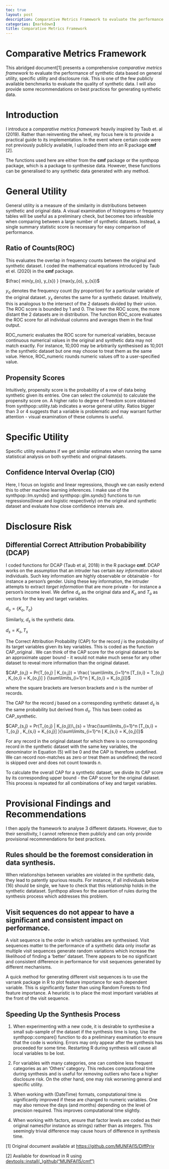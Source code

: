 ```yaml
---
toc: true
layout: post
description: Comparative Metrics Framework to evaluate the performance of synthetic data
categories: [markdown]
title: Comparative Metrics Framework 
---
```

# Comparative Metrics Framework 

This abridged document[1] presents a comprehensive *comparative metrics framework* to evaluate the performance of synthetic data based on general utility, specific utility and disclosure risk. This is one of the few publicly available benchmarks to evaluate the quality of synthetic data. I will also provide some recommendations on best practices for generating synthetic data.

Introduction
============

I introduce a *comparative metrics framework* heavily inspired by Taub et. al (2019). Rather than reinventing the wheel, my focus here is to provide a practical guide to its implementation. In the event where certain code were not previously publicly available, I uploaded them into an R package **cmf** [2].

The functions used here are either from the **cmf** package or the synthpop package, which is a package to synthesise data. However, these functions can be generalised to any synthetic data generated with any method.

General Utility
===============

General utility is a measure of the similarity in distributions between synthetic and original data. A visual examination of histograms or frequency tables will be useful as a preliminary check, but becomes too infeasible when comparing between a large number of synthetic datasets. Instead, a single summary statistic score is necessary for easy comparison of performance.

Ratio of Counts(ROC)
--------------------

This evaluates the overlap in frequency counts between the original and synthetic dataset. I coded the mathematical equations introduced by Taub et el. (2020) in the **cmf** package.

$\frac{
min(y_{o}, y_{s})
}
{max(y_{o}, y_{s})$

$y_{o}$ denotes the frequency count (by proportion) for a particular variable of the original dataset. $y_{s}$ denotes the same for a synthetic dataset. Intuitively, this is analogous to the intersect of the 2 datasets divided by their union. The ROC score is bounded by 1 and 0. The lower the ROC score, the more distant the 2 datasets are in distribution. The function ROC\_score evaluates the ROC score for all individual columns and averages them in the final output.

ROC\_numeric evaluates the ROC score for numerical variables, because continuous numerical values in the original and synthetic data may not match exactly. For instance, 10,000 may be arbitrarily synthesised as 10,001 in the synthetic dataset but one may choose to treat them as the same value. Hence, ROC\_numeric rounds numeric values off to a user-specified value.

Propensity Scores
-----------------

Intuitively, propensity score is the probability of a row of data being synthetic given its entries. One can select the column(s) to calculate the propensity score on. A higher ratio to degree of freedom score obtained from synthpop::utility.tab indicates a worse general utility. Ratios bigger than 3 or 4 suggests that a variable is problematic and may warrant further attention - visual examination of these columns is useful.

Specific Utility
================

Specific utility evaluates if we get similar estimates when running the same statistical analysis on both synthetic and original datasets.

Confidence Interval Overlap (CIO) 
----------------------------------

Here, I focus on logistic and linear regressions, though we can easily extend this to other machine learning inferences. I make use of the synthpop::lm.synds() and synthpop::glm.synds() functions to run regressions(linear and logistic respectively) on the original and synthetic dataset and evaluate how close confidence intervals are.

Disclosure Risk
===============

Differential Correct Attribution Probabibility (DCAP)
-----------------------------------------------------

I coded functions for DCAP (Taub et al, 2018) in the R package **cmf**. DCAP works on the assumption that an intruder has certain *key information* about individuals. Such key information are highly observable or obtainable - for instance a person’s gender. Using these key information, the intruder attempts to extract *target information* that are more private - for instance a person’s income level. We define $d_{o}$ as the original data and $K_{o}$ and $T_{o}$ as vectors for the key and target variables.

$d_{o} = \{K_{o} , T_{o}\}$

Similarly, $d_{s}$ is the synthetic data.

$d_{s} = {K_{s} , T_{s}}$

The Correct Attribution Probability (CAP) for the record $j$ is the probability of its target variables given its key variables. This is coded as the function CAP\_original . We can think of the CAP score for the original dataset to be an approximate upper bound - it would not make much sense for any other dataset to reveal more information than the original dataset.

$CAP_{o,j} = Pr(T_{o,j} | K_{o,j}) = \frac{
\sum\limits_{i=1}^n 
[T_{o,i} = T_{o,j} ,  K_{o,i} = K_{o,j}] }
{\sum\limits_{i=1}^n 
[ K_{o,i} = K_{o,j}]}$

where the square brackets are Iverson brackets and $n$ is the number of records.

The CAP for the record $j$ based on a corresponding synthetic dataset $d_{s}$ is the same probability but derived from $d_{s}$. This has been coded as CAP\_synthetic.

$CAP_{s,j} = Pr(T_{o,j} | K_{o,j})\_{s} = \frac{\sum\limits_{i=1}^n [T_{s,i} = T_{o,j} ,  K_{s,i} = K_{o,j}] }{\sum\limits_{i=1}^n [ K_{s,i} = K_{o,j}]}$

For any record in the original dataset for which there is no corresponding record in the synthetic dataset with the same key variables, the denominator in Equation (5) will be 0 and the CAP is therefore undefined. We can record non-matches as zero or treat them as undefined; the record is skipped over and does not count towards $n$.

To calculate the overall CAP for a synthetic dataset, we divide its CAP score by its corresponding upper bound - the CAP score for the original dataset. This process is repeated for all combinations of key and target variables.

Provisional Findings and Recommendations
========================================

I then apply the framework to analyse 3 different datasets. However, due to their sensitivity, I cannot reference them publicly and can only provide provisional recommendations for best practices.

Rules should be the foremost consideration in data synthesis.
-------------------------------------------------------------

When relationships between variables are violated in the synthetic data, they lead to patently spurious results. For instance, if all individuals below \(16\) should be single, we have to check that this relationship holds in the synthetic datataset. Synthpop allows for the assertion of rules during the synthesis process which addresses this problem.

Visit sequences do not appear to have a significant and consistent impact on performance.
-----------------------------------------------------------------------------------------

A visit sequence is the order in which variables are synthesised. Visit sequences matter to the performance of a synthetic data only insofar as multiple visit sequences generate random variations which increase the likelihood of finding a ‘better’ dataset. There appears to be no significant and consistent difference in performance for visit sequences generated by different mechanisms.

A quick method for generating different visit sequences is to use the varrank package in R to plot feature importance for each dependent variable. This is significantly faster than using Random Forests to find feature importance. A heuristic is to place the most important variables at the front of the visit sequence.

Speeding Up the Synthesis Process
---------------------------------

1.  When experimenting with a new code, it is desirable to synthesise a small sub-sample of the dataset if the synthesis time is long. Use the synthpop::compare() function to do a preliminary examination to ensure that the code is working. Errors may only appear after the synthesis has proceeded for some time. Restarting R during synthesis will cause all local variables to be lost.

2.  For variables with many categories, one can combine less frequent categories as an ‘Others’ category. This reduces computational time during synthesis and is useful for removing outliers who face a higher disclosure risk. On the other hand, one may risk worsening general and specific utility.

3.  When working with \(DateTime\) formats, computational time is significantly improved if these are changed to numeric variables. One may also remove the days (and months) depending on the level of precision required. This improves computational time slightly.

4.  When working with factors, ensure that factor levels are coded as their original names(for instance as strings) rather than as integers. This seemingly trivial difference may cause hours of difference in synthesis time.

[1] Original document available at <https://github.com/MUNFAI15/DiffPriv>

[2] Available for download in R using [devtools::install\(_\)github(“MUNFAI15/cmf”)](https://github.com/MUNFAI15/cmf)
